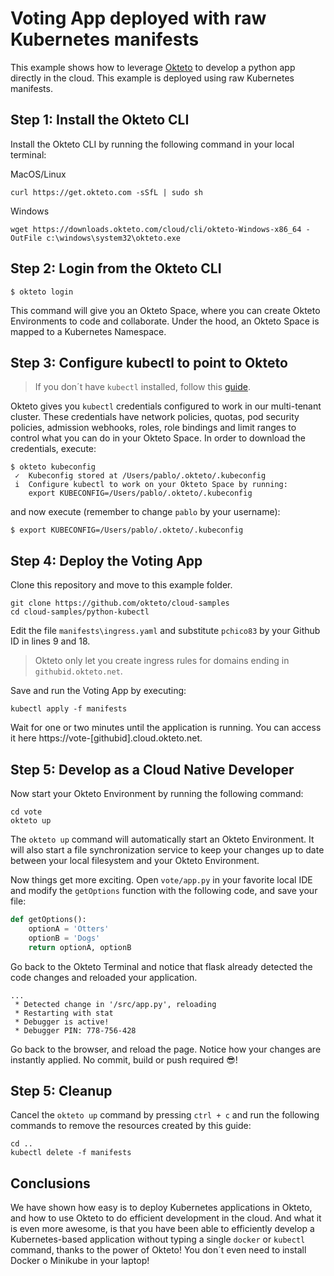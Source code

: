 # Voting App deployed with raw Kubernetes manifests

This example shows how to leverage [Okteto](https://cloud.okteto.com) to develop a python app directly in the cloud.
This example is deployed using raw Kubernetes manifests.

## Step 1: Install the Okteto CLI

Install the Okteto CLI by running the following command in your local terminal:

MacOS/Linux

```console
curl https://get.okteto.com -sSfL | sudo sh
```

Windows

```console
wget https://downloads.okteto.com/cloud/cli/okteto-Windows-x86_64 -OutFile c:\windows\system32\okteto.exe
```

## Step 2: Login from the Okteto CLI

```console
$ okteto login
```

This command will give you an Okteto Space, where you can create Okteto Environments to code and collaborate.
Under the hood, an Okteto Space is mapped to a Kubernetes Namespace.

## Step 3: Configure kubectl to point to Okteto

> If you don´t have `kubectl` installed, follow this [guide](https://kubernetes.io/docs/tasks/tools/install-kubectl/).

Okteto gives you `kubectl` credentials configured to work in our multi-tenant cluster. These credentials have network policies, quotas, pod security policies, admission webhooks, roles, role bindings and limit ranges to control what you can do in your Okteto Space. In order to download the credentials, execute:

```console
$ okteto kubeconfig
 ✓  Kubeconfig stored at /Users/pablo/.okteto/.kubeconfig
 i  Configure kubectl to work on your Okteto Space by running:
    export KUBECONFIG=/Users/pablo/.okteto/.kubeconfig
```

and now execute (remember to change `pablo` by your username):

```console
$ export KUBECONFIG=/Users/pablo/.okteto/.kubeconfig
```

## Step 4: Deploy the Voting App

Clone this repository and move to this example folder.

```console
git clone https://github.com/okteto/cloud-samples
cd cloud-samples/python-kubectl
```

Edit the file `manifests\ingress.yaml` and substitute `pchico83` by your Github ID in lines 9 and 18.

> Okteto only let you create ingress rules for domains ending in `githubid.okteto.net`.

Save and run the Voting App by executing:

```console
kubectl apply -f manifests
```

Wait for one or two minutes until the application is running. You can access it here https://vote-[githubid].cloud.okteto.net.

## Step 5: Develop as a Cloud Native Developer

Now start your Okteto Environment by running the following command:

```console
cd vote
okteto up
```

The `okteto up` command will automatically start an Okteto Environment. It will also start a file synchronization service to keep your changes up to date between your local filesystem and your Okteto Environment.

Now things get more exciting. Open `vote/app.py` in your favorite local IDE and modify the `getOptions` function with the following code, and save your file:

```python
def getOptions():
    optionA = 'Otters'
    optionB = 'Dogs'
    return optionA, optionB
```

Go back to the Okteto Terminal and notice that flask already detected the code changes and reloaded your application.

```console
...
 * Detected change in '/src/app.py', reloading
 * Restarting with stat
 * Debugger is active!
 * Debugger PIN: 778-756-428
```

Go back to the browser, and reload the page. Notice how your changes are instantly applied. No commit, build or push required 😎! 

## Step 5: Cleanup

Cancel the `okteto up` command by pressing `ctrl + c` and run the following commands to remove the resources created by this guide: 

```console
cd ..
kubectl delete -f manifests
```

## Conclusions

We have shown how easy is to deploy Kubernetes applications in Okteto, and how to use Okteto to do efficient development in the cloud. And what it is even more awesome, is that you have been able to efficiently develop a Kubernetes-based application without typing a single `docker` or `kubectl` command, thanks to the power of Okteto! You don´t even need to install Docker o Minikube in your laptop!

